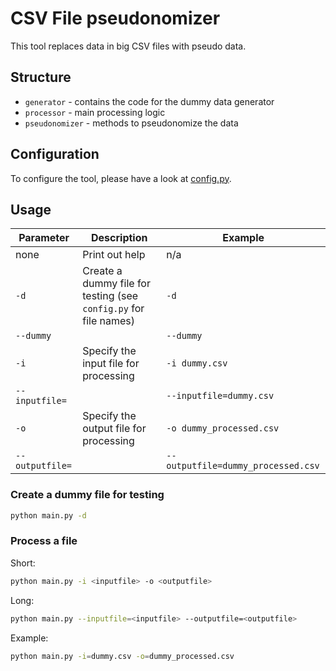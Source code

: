 # CSV File pseudonomizer

This tool replaces data in big CSV files with pseudo data.

## Structure

- `generator` - contains the code for the dummy data generator
- `processor` - main processing logic
- `pseudonomizer` - methods to pseudonomize the data

## Configuration

To configure the tool, please have a look at [config.py](config.py).

## Usage

| Parameter | Description | Example |
| --- | --- | --- |
| none | Print out help | n/a |
| `-d` | Create a dummy file for testing (see `config.py` for file names) | `-d` |
| `--dummy` | | `--dummy` |
| `-i` | Specify the input file for processing | `-i dummy.csv` |
| `--inputfile=` | | `--inputfile=dummy.csv` |
| `-o` | Specify the output file for processing | `-o dummy_processed.csv` |
| `--outputfile=` | | `--outputfile=dummy_processed.csv` |

### Create a dummy file for testing

```bash
python main.py -d
```

### Process a file

Short:
```bash
python main.py -i <inputfile> -o <outputfile>
```

Long:
```bash
python main.py --inputfile=<inputfile> --outputfile=<outputfile>
```

Example:
```bash
python main.py -i=dummy.csv -o=dummy_processed.csv
```

